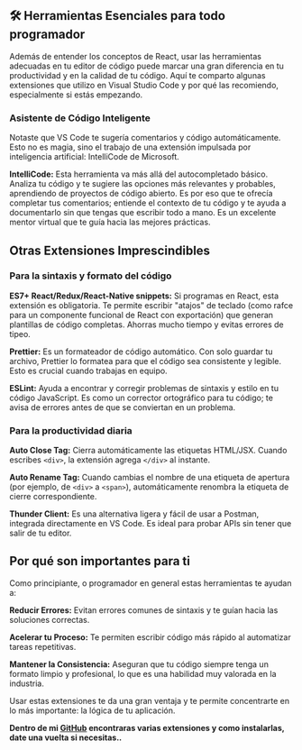 ## 🛠️ Herramientas Esenciales para todo programador

Además de entender los conceptos de React, usar las herramientas adecuadas en tu editor de código puede marcar una gran diferencia en tu productividad y en la calidad de tu código. Aquí te comparto algunas extensiones que utilizo en Visual Studio Code y por qué las recomiendo, especialmente si estás empezando.

### Asistente de Código Inteligente

Notaste que VS Code te sugería comentarios y código automáticamente. Esto no es magia, sino el trabajo de una extensión impulsada por inteligencia artificial: IntelliCode de Microsoft.

**IntelliCode:** Esta herramienta va más allá del autocompletado básico. Analiza tu código y te sugiere las opciones más relevantes y probables, aprendiendo de proyectos de código abierto. Es por eso que te ofrecía completar tus comentarios; entiende el contexto de tu código y te ayuda a documentarlo sin que tengas que escribir todo a mano. Es un excelente mentor virtual que te guía hacia las mejores prácticas.

## Otras Extensiones Imprescindibles

### Para la sintaxis y formato del código

**ES7+ React/Redux/React-Native snippets:** Si programas en React, esta extensión es obligatoria. Te permite escribir "atajos" de teclado (como rafce para un componente funcional de React con exportación) que generan plantillas de código completas. Ahorras mucho tiempo y evitas errores de tipeo.

**Prettier:** Es un formateador de código automático. Con solo guardar tu archivo, Prettier lo formatea para que el código sea consistente y legible. Esto es crucial cuando trabajas en equipo.

**ESLint:** Ayuda a encontrar y corregir problemas de sintaxis y estilo en tu código JavaScript. Es como un corrector ortográfico para tu código; te avisa de errores antes de que se conviertan en un problema.

### Para la productividad diaria

**Auto Close Tag:** Cierra automáticamente las etiquetas HTML/JSX. Cuando escribes `<div>`, la extensión agrega `</div>` al instante.

**Auto Rename Tag:** Cuando cambias el nombre de una etiqueta de apertura (por ejemplo, de `<div>` a `<span>`), automáticamente renombra la etiqueta de cierre correspondiente.

**Thunder Client:** Es una alternativa ligera y fácil de usar a Postman, integrada directamente en VS Code. Es ideal para probar APIs sin tener que salir de tu editor.

## Por qué son importantes para ti

Como principiante, o programador en general estas herramientas te ayudan a:

**Reducir Errores:** Evitan errores comunes de sintaxis y te guían hacia las soluciones correctas.

**Acelerar tu Proceso:** Te permiten escribir código más rápido al automatizar tareas repetitivas.

**Mantener la Consistencia:** Aseguran que tu código siempre tenga un formato limpio y profesional, lo que es una habilidad muy valorada en la industria.

Usar estas extensiones te da una gran ventaja y te permite concentrarte en lo más importante: la lógica de tu aplicación.

**Dentro de mi [GitHub](https://github.com/Mirtyta/Mis_Proyectos_React/blob/main/extensiones-para-vscode.md) encontraras varias extensiones y como instalarlas, date una vuelta si necesitas..**